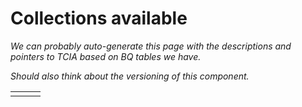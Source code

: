 # Collections available

_We can probably auto-generate this page with the descriptions and pointers to TCIA based on BQ tables we have._

_Should also think about the versioning of this component._

|  |  |  |
| :--- | :--- | :--- |
|  |  |  |

